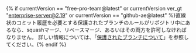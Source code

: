 {% if currentVersion == "free-pro-team@latest" or currentVersion ver_gt "enterprise-server@2.19" or currentVersion == "github-ae@latest" %}直線状のコミット履歴を必要とする保護されたブランチのルールがリポジトリ中にあるなら、squashマージ、リベースマージ、あるいはその両方を許可しなければなりません。 詳しい情報については、「[保護されたブランチについて](/github/administering-a-repository/about-protected-branches#require-pull-request-reviews-before-merging)」を参照してください。{% endif %}
